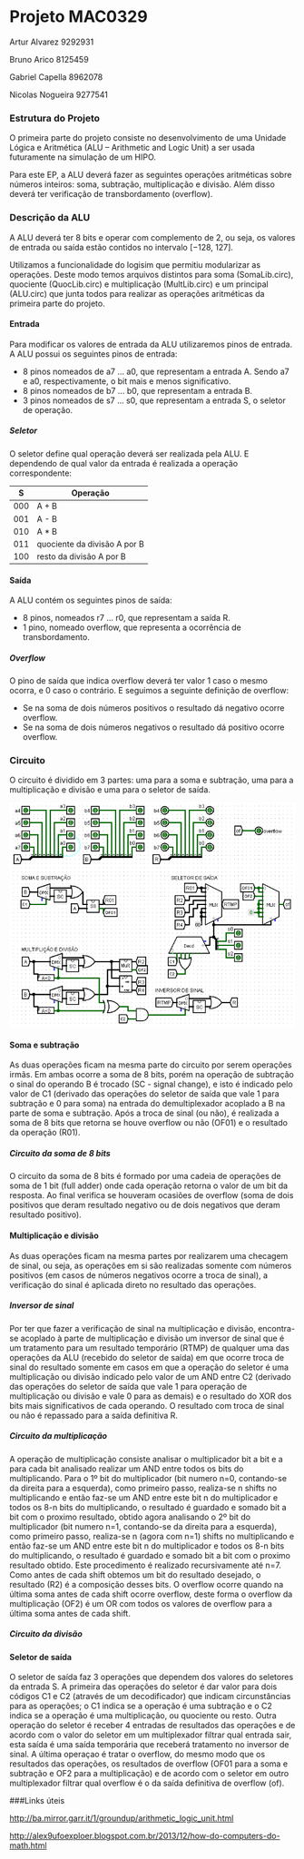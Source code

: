 # Projeto MAC0329

Artur Alvarez		9292931

Bruno Arico         8125459

Gabriel Capella     8962078

Nicolas Nogueira    9277541

### Estrutura do Projeto
O primeira parte do projeto consiste no desenvolvimento de uma Unidade Lógica e Aritmética (ALU – Arithmetic and Logic Unit) a ser usada futuramente na simulação de um HIPO.

Para este EP, a ALU deverá fazer as seguintes operações aritméticas sobre números inteiros: soma, subtração, multiplicação e divisão. Além disso deverá ter verificação de transbordamento (overflow).

### Descrição da ALU
A ALU deverá ter 8 bits e operar com complemento de 2, ou seja, os valores de entrada ou saída estão contidos no intervalo [−128, 127].

Utilizamos a funcionalidade do logisim que permitiu modularizar as operações. Deste modo temos arquivos distintos para soma (SomaLib.circ), quociente (QuocLib.circ) e multiplicação (MultLib.circ) e um principal (ALU.circ) que junta todos para realizar as operações aritméticas da primeira parte do projeto.

#### Entrada
Para modificar os valores de entrada da ALU utilizaremos pinos de entrada. A ALU possui os seguintes pinos de entrada:

- 8 pinos nomeados de a7 ... a0, que representam a entrada A. Sendo a7 e a0, respectivamente, o bit mais e menos significativo.
- 8 pinos nomeados de b7 ... b0, que representam a entrada B.
- 3 pinos nomeados de s7 ... s0, que representam a entrada S, o seletor de operação.

##### Seletor
O seletor define qual operação deverá ser realizada pela ALU. E dependendo de qual valor da entrada é realizada a operação correspondente:

 S |            Operação
---|-------------------------------
000|             A + B
001|             A - B
010|             A * B
011|  quociente da divisão A por B
100|   resto da divisão A por B

#### Saída
A ALU contém os seguintes pinos de saída:

- 8 pinos, nomeados r7 ... r0, que representam a saída R.
- 1 pino, nomeado overflow, que representa a ocorrência de transbordamento.

##### Overflow

O pino de saída que indica overflow deverá ter valor 1 caso o mesmo ocorra, e 0 caso o contrário. E seguimos a seguinte definição de overflow:

- Se na soma de dois números positivos o resultado dá negativo ocorre overflow.
- Se na soma de dois números negativos o resultado dá positivo ocorre overflow.

### Circuito
O circuito é dividido em 3 partes: uma para a soma e subtração, uma para a multiplicação e divisão e uma para o seletor de saída.

![Imagem base do circuito](circuito.png)

#### Soma e subtração
As duas operações ficam na mesma parte do circuito por serem operações irmãs. Em ambas ocorre a soma de 8 bits, porém na operação de subtração o sinal do operando B é trocado (SC - signal change), e isto é indicado pelo valor de C1 (derivado das operações do seletor de saída que vale 1 para subtração e 0 para soma) na entrada do demultiplexador acoplado a B na parte de soma e subtração. Após a troca de sinal (ou não), é realizada a soma de 8 bits que retorna se houve overflow ou não (OF01) e o resultado da operação (R01).

##### Circuito da soma de 8 bits
O circuito da soma de 8 bits é formado por uma cadeia de operações de soma de 1 bit (full adder) onde cada operação retorna o valor de um bit da resposta. Ao final verifica se houveram ocasiões de overflow (soma de dois positivos que deram resultado negativo ou de dois negativos que deram resultado positivo).


#### Multiplicação e divisão
As duas operações ficam na mesma partes por realizarem uma checagem de sinal, ou seja, as operações em si são realizadas somente com números positivos (em casos de números negativos ocorre a troca de sinal), a verificação do sinal é aplicada direto no resultado das operações.

##### Inversor de sinal
Por ter que fazer a verificação de sinal na multiplicação e divisão, encontra-se acoplado à parte de multiplicação e divisão um inversor de sinal que é um tratamento para um resultado temporário (RTMP) de qualquer uma das operações da ALU (recebido do seletor de saída) em que ocorre troca de sinal do resultado somente em casos em que a operação do seletor é uma multiplicação ou divisão indicado pelo valor de um AND entre C2 (derivado das operações do seletor de saída que vale 1 para operação de multiplicação ou divisão e vale 0 para as demais) e o resultado do XOR dos bits mais significativos de cada operando. O resultado com troca de sinal ou não é repassado para a saída definitiva R.


##### Circuito da multiplicação
A operação de multiplicação consiste analisar o multiplicador bit a bit e a para cada bit analisado realizar um AND entre todos os bits do multiplicando.
Para o 1º bit do multiplicador (bit numero n=0, contando-se da direita para a esquerda), como primeiro passo, realiza-se n shifts no multiplicando e então faz-se um AND entre este bit n do multiplicador e todos os 8-n bits do multiplicando, o resultado é guardado e somado bit a bit com o proximo resultado, obtido  agora analisando o 2º bit do multiplicador (bit numero n=1, contando-se da direita para a esquerda), como primeiro passo, realiza-se n (agora com n=1) shifts no multiplicando e então faz-se um AND entre este bit n do multiplicador e todos os 8-n bits do multiplicando, o resultado é guardado e somado bit a bit com o proximo resultado obtido. Este procedimento é realizado recursivamente até n=7. Como antes de cada shift obtemos um bit do resultado desejado, o resultado (R2) é a composição desses bits. O overflow ocorre quando na última soma antes de cada shift ocorre overflow, deste forma o overflow da multiplicação (OF2) é um OR com todos os valores de overflow para a última soma antes de cada shift.

##### Circuito da divisão

#### Seletor de saída
O seletor de saída faz 3 operações que dependem dos valores do seletores da entrada S. A primeira das operações do seletor é dar valor para dois códigos C1 e C2 (através de um decodificador) que indicam circunstâncias para as operações; o C1 indica se a operação é uma subtração e o C2 indica se a operação é uma multiplicação, ou quociente ou resto. Outra operação do seletor é receber 4 entradas de resultados das operações e de acordo com o valor do seletor em um multiplexador filtrar qual entrada sair, esta saída é uma saída temporária que receberá tratamento no inversor de sinal. A última operaçao é tratar o overflow, do mesmo modo que os resultados das operações, os resultados de overflow (OF01 para a soma e subtração e OF2 para a multiplicação) e de acordo com o seletor em outro multiplexador filtrar qual overflow é o da saída definitiva de overflow (of).

###Links úteis

http://ba.mirror.garr.it/1/groundup/arithmetic_logic_unit.html

http://alex9ufoexploer.blogspot.com.br/2013/12/how-do-computers-do-math.html